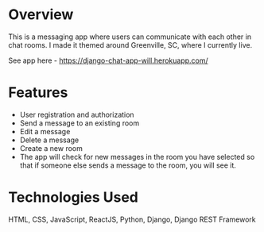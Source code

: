 # Overview

This is a messaging app where users can communicate with each other in chat rooms. I made it themed around Greenville, SC, where I currently live.

See app here - https://django-chat-app-will.herokuapp.com/

# Features

- User registration and authorization
- Send a message to an existing room
- Edit a message
- Delete a message
- Create a new room
- The app will check for new messages in the room you have selected so that if someone else sends a message to the room, you will see it.

# Technologies Used

HTML, CSS, JavaScript, ReactJS, Python, Django, Django REST Framework